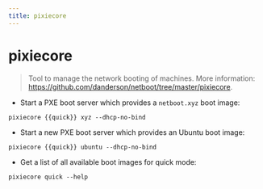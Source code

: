 ```yaml
---
title: pixiecore
---
```

# pixiecore

> Tool to manage the network booting of machines.
> More information: <https://github.com/danderson/netboot/tree/master/pixiecore>.

- Start a PXE boot server which provides a `netboot.xyz` boot image:

`pixiecore {{quick}} xyz --dhcp-no-bind`

- Start a new PXE boot server which provides an Ubuntu boot image:

`pixiecore {{quick}} ubuntu --dhcp-no-bind`

- Get a list of all available boot images for quick mode:

`pixiecore quick --help`
